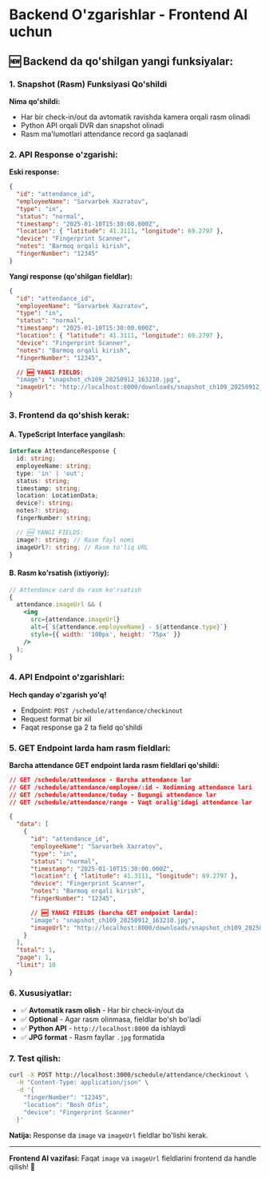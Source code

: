# Backend O'zgarishlar - Frontend AI uchun

## 🆕 Backend da qo'shilgan yangi funksiyalar:

### 1. **Snapshot (Rasm) Funksiyasi Qo'shildi**

**Nima qo'shildi:**

- Har bir check-in/out da avtomatik ravishda kamera orqali rasm olinadi
- Python API orqali DVR dan snapshot olinadi
- Rasm ma'lumotlari attendance record ga saqlanadi

### 2. **API Response o'zgarishi:**

**Eski response:**

```json
{
  "id": "attendance_id",
  "employeeName": "Sarvarbek Xazratov",
  "type": "in",
  "status": "normal",
  "timestamp": "2025-01-10T15:30:00.000Z",
  "location": { "latitude": 41.3111, "longitude": 69.2797 },
  "device": "Fingerprint Scanner",
  "notes": "Barmoq orqali kirish",
  "fingerNumber": "12345"
}
```

**Yangi response (qo'shilgan fieldlar):**

```json
{
  "id": "attendance_id",
  "employeeName": "Sarvarbek Xazratov",
  "type": "in",
  "status": "normal",
  "timestamp": "2025-01-10T15:30:00.000Z",
  "location": { "latitude": 41.3111, "longitude": 69.2797 },
  "device": "Fingerprint Scanner",
  "notes": "Barmoq orqali kirish",
  "fingerNumber": "12345",

  // 🆕 YANGI FIELDS:
  "image": "snapshot_ch109_20250912_163210.jpg",
  "imageUrl": "http://localhost:8000/downloads/snapshot_ch109_20250912_163210.jpg"
}
```

### 3. **Frontend da qo'shish kerak:**

#### A. **TypeScript Interface yangilash:**

```typescript
interface AttendanceResponse {
  id: string;
  employeeName: string;
  type: 'in' | 'out';
  status: string;
  timestamp: string;
  location: LocationData;
  device?: string;
  notes?: string;
  fingerNumber: string;

  // 🆕 YANGI FIELDS:
  image?: string; // Rasm fayl nomi
  imageUrl?: string; // Rasm to'liq URL
}
```

#### B. **Rasm ko'rsatish (ixtiyoriy):**

```jsx
// Attendance card da rasm ko'rsatish
{
  attendance.imageUrl && (
    <img
      src={attendance.imageUrl}
      alt={`${attendance.employeeName} - ${attendance.type}`}
      style={{ width: '100px', height: '75px' }}
    />
  );
}
```

### 4. **API Endpoint o'zgarishlari:**

**Hech qanday o'zgarish yo'q!**

- Endpoint: `POST /schedule/attendance/checkinout`
- Request format bir xil
- Faqat response ga 2 ta field qo'shildi

### 5. **GET Endpoint larda ham rasm fieldlari:**

**Barcha attendance GET endpoint larda rasm fieldlari qo'shildi:**

```json
// GET /schedule/attendance - Barcha attendance lar
// GET /schedule/attendance/employee/:id - Xodimning attendance lari
// GET /schedule/attendance/today - Bugungi attendance lar
// GET /schedule/attendance/range - Vaqt oralig'idagi attendance lar

{
  "data": [
    {
      "id": "attendance_id",
      "employeeName": "Sarvarbek Xazratov",
      "type": "in",
      "status": "normal",
      "timestamp": "2025-01-10T15:30:00.000Z",
      "location": { "latitude": 41.3111, "longitude": 69.2797 },
      "device": "Fingerprint Scanner",
      "notes": "Barmoq orqali kirish",
      "fingerNumber": "12345",

      // 🆕 YANGI FIELDS (barcha GET endpoint larda):
      "image": "snapshot_ch109_20250912_163210.jpg",
      "imageUrl": "http://localhost:8000/downloads/snapshot_ch109_20250912_163210.jpg"
    }
  ],
  "total": 1,
  "page": 1,
  "limit": 10
}
```

### 6. **Xususiyatlar:**

- ✅ **Avtomatik rasm olish** - Har bir check-in/out da
- ✅ **Optional** - Agar rasm olinmasa, fieldlar bo'sh bo'ladi
- ✅ **Python API** - `http://localhost:8000` da ishlaydi
- ✅ **JPG format** - Rasm fayllar `.jpg` formatida

### 7. **Test qilish:**

```bash
curl -X POST http://localhost:3000/schedule/attendance/checkinout \
  -H "Content-Type: application/json" \
  -d '{
    "fingerNumber": "12345",
    "location": "Bosh Ofis",
    "device": "Fingerprint Scanner"
  }'
```

**Natija:** Response da `image` va `imageUrl` fieldlar bo'lishi kerak.

---

**Frontend AI vazifasi:** Faqat `image` va `imageUrl` fieldlarini frontend da handle qilish! 🚀
